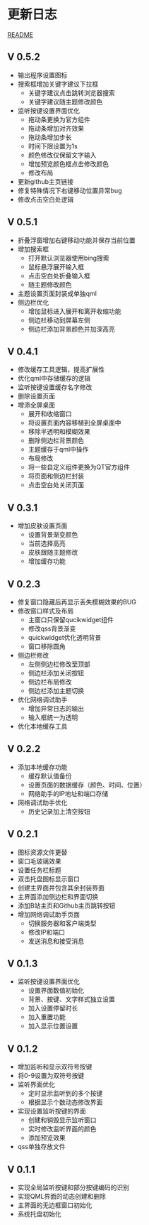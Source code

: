 # 更新日志

[README](README.md)

## V 0.5.2

+ 输出程序设置图标
+ 搜索框增加关键字建议下拉框
  + 关键字建议点击跳转浏览器搜索
  + 关键字建议随主题修改颜色
+ 监听按键设置界面优化
  + 拖动条更换为官方组件
  + 拖动条增加对齐效果
  + 拖动条增加步长
  + 时间下限设置为1s
  + 颜色修改仅保留文字输入
  + 增加预览颜色框点击修改颜色
  + 修改布局
+ 更新github主页链接
+ 修复特殊情况下右键移动位置异常bug
+ 修改点击空白处逻辑

## V 0.5.1

+ 折叠浮窗增加右键移动功能并保存当前位置
+ 增加搜索框
  + 打开默认浏览器使用bing搜索
  + 鼠标悬浮展开输入框
  + 点击空白处折叠输入框
  + 随主题修改颜色
+ 主题设置页面封装成单独qml
+ 侧边栏优化
  + 增加鼠标进入展开和离开收缩功能
  + 侧边栏移动到屏幕左侧
  + 侧边栏添加背景颜色并加深高亮

## V 0.4.1

+ 修改缓存工具逻辑，提高扩展性
+ 优化qml中存储缓存的逻辑
+ 监听按键设置缓存名字修改
+ 删除设置页面
+ 增添全屏桌面
  + 展开和收缩窗口
  + 将设置页面内容移植到全屏桌面中
  + 移除半透明和模糊效果
  + 删除侧边栏背景颜色
  + 主题缓存于qml中操作
  + 布局修改
  + 将一些自定义组件更换为QT官方组件
  + 将页面和侧边栏封装
  + 点击空白处关闭页面

## V 0.3.1

+ 增加皮肤设置页面
  + 设置背景渐变颜色
  + 当前选择高亮
  + 皮肤跟随主题修改
  + 增加缓存功能

## V 0.2.3

+ 修复窗口隐藏后再显示丢失模糊效果的BUG
+ 修改窗口样式及布局
  + 主窗口只保留qucikwidget组件
  + 修改qss背景渐变
  + quickwidget优化透明背景
  + 窗口移除圆角
+ 侧边栏修改
  + 左侧侧边栏修改至顶部
  + 侧边栏添加关闭按钮
  + 侧边栏布局修改
  + 侧边栏添加主题切换
+ 优化网络调试助手
  + 增加异常日志的输出
  + 输入框统一为透明
+ 优化本地缓存工具

## V 0.2.2

+ 添加本地缓存功能
  + 缓存默认值备份
  + 设置页面的数据缓存（颜色、时间、位置）
  + 网络助手的IP地址和端口存储
+ 网络调试助手优化
  + 历史记录加上清空按钮

## V 0.2.1

+ 图标资源文件更替
+ 窗口毛玻璃效果
+ 设置任务栏标题
+ 双击托盘图标显示窗口
+ 创建主界面并包含其余封装界面
+ 主界面添加侧边栏和界面切换
+ 添加B站主页和Github主页跳转按钮
+ 增加网络调试助手页面
  + 切换服务器和客户端类型
  + 修改IP和端口
  + 发送消息和接受消息

## V 0.1.3

+ 监听按键设置界面优化
  + 设置界面数值初始化
  + 背景、按键、文字样式独立设置
  + 加入设置停留时长
  + 加入重置功能
  + 加入显示位置设置

## V 0.1.2

+ 增加监听和显示双符号按键
+ 将0-9设置为双符号按键
+ 监听界面优化
  + 定时显示监听到的多个按键
  + 根据显示个数动态修改界面
+ 实现设置监听按键的界面
  + 创建和销毁显示监听窗口
  + 实时修改监听界面的颜色
  + 添加预览效果
+ qss单独存放文件

## V 0.1.1

+ 实现全局监听按键和部分按键编码的识别
+ 实现QML界面的动态创建和删除
+ 主界面的无边框窗口初始化
+ 系统托盘初始化
